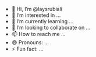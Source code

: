 - 👋 Hi, I’m @laysrubiali
- 👀 I’m interested in ...
- 🌱 I’m currently learning ...
- 💞️ I’m looking to collaborate on ...
- 📫 How to reach me ...
- 😄 Pronouns: ...
- ⚡ Fun fact: ...

<!---
laysrubiali/laysrubiali is a ✨ special ✨ repository because its `README.md` (this file) appears on your GitHub profile.
You can click the Preview link to take a look at your changes.
--->
